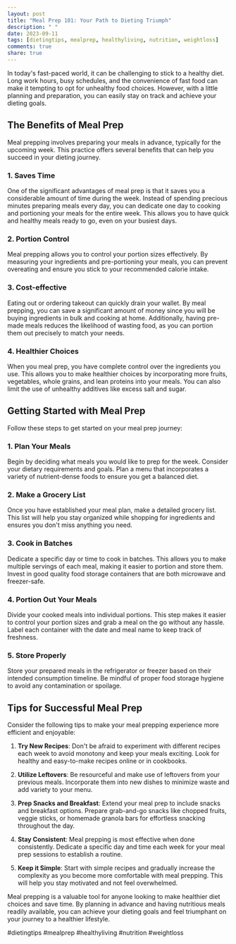 ```yaml
---
layout: post
title: "Meal Prep 101: Your Path to Dieting Triumph"
description: " "
date: 2023-09-11
tags: [dietingtips, mealprep, healthyliving, nutrition, weightloss]
comments: true
share: true
---
```


In today's fast-paced world, it can be challenging to stick to a healthy diet. Long work hours, busy schedules, and the convenience of fast food can make it tempting to opt for unhealthy food choices. However, with a little planning and preparation, you can easily stay on track and achieve your dieting goals.

## The Benefits of Meal Prep

Meal prepping involves preparing your meals in advance, typically for the upcoming week. This practice offers several benefits that can help you succeed in your dieting journey.

### 1. Saves Time

One of the significant advantages of meal prep is that it saves you a considerable amount of time during the week. Instead of spending precious minutes preparing meals every day, you can dedicate one day to cooking and portioning your meals for the entire week. This allows you to have quick and healthy meals ready to go, even on your busiest days.

### 2. Portion Control

Meal prepping allows you to control your portion sizes effectively. By measuring your ingredients and pre-portioning your meals, you can prevent overeating and ensure you stick to your recommended calorie intake.

### 3. Cost-effective

Eating out or ordering takeout can quickly drain your wallet. By meal prepping, you can save a significant amount of money since you will be buying ingredients in bulk and cooking at home. Additionally, having pre-made meals reduces the likelihood of wasting food, as you can portion them out precisely to match your needs.

### 4. Healthier Choices

When you meal prep, you have complete control over the ingredients you use. This allows you to make healthier choices by incorporating more fruits, vegetables, whole grains, and lean proteins into your meals. You can also limit the use of unhealthy additives like excess salt and sugar.

## Getting Started with Meal Prep

Follow these steps to get started on your meal prep journey:

### 1. Plan Your Meals

Begin by deciding what meals you would like to prep for the week. Consider your dietary requirements and goals. Plan a menu that incorporates a variety of nutrient-dense foods to ensure you get a balanced diet.

### 2. Make a Grocery List

Once you have established your meal plan, make a detailed grocery list. This list will help you stay organized while shopping for ingredients and ensures you don't miss anything you need.

### 3. Cook in Batches

Dedicate a specific day or time to cook in batches. This allows you to make multiple servings of each meal, making it easier to portion and store them. Invest in good quality food storage containers that are both microwave and freezer-safe.

### 4. Portion Out Your Meals

Divide your cooked meals into individual portions. This step makes it easier to control your portion sizes and grab a meal on the go without any hassle. Label each container with the date and meal name to keep track of freshness.

### 5. Store Properly

Store your prepared meals in the refrigerator or freezer based on their intended consumption timeline. Be mindful of proper food storage hygiene to avoid any contamination or spoilage.

## Tips for Successful Meal Prep

Consider the following tips to make your meal prepping experience more efficient and enjoyable:

1. **Try New Recipes**: Don't be afraid to experiment with different recipes each week to avoid monotony and keep your meals exciting. Look for healthy and easy-to-make recipes online or in cookbooks.

2. **Utilize Leftovers**: Be resourceful and make use of leftovers from your previous meals. Incorporate them into new dishes to minimize waste and add variety to your menu.

3. **Prep Snacks and Breakfast**: Extend your meal prep to include snacks and breakfast options. Prepare grab-and-go snacks like chopped fruits, veggie sticks, or homemade granola bars for effortless snacking throughout the day.

4. **Stay Consistent**: Meal prepping is most effective when done consistently. Dedicate a specific day and time each week for your meal prep sessions to establish a routine.

5. **Keep it Simple**: Start with simple recipes and gradually increase the complexity as you become more comfortable with meal prepping. This will help you stay motivated and not feel overwhelmed.

Meal prepping is a valuable tool for anyone looking to make healthier diet choices and save time. By planning in advance and having nutritious meals readily available, you can achieve your dieting goals and feel triumphant on your journey to a healthier lifestyle.

#dietingtips #mealprep #healthyliving #nutrition #weightloss